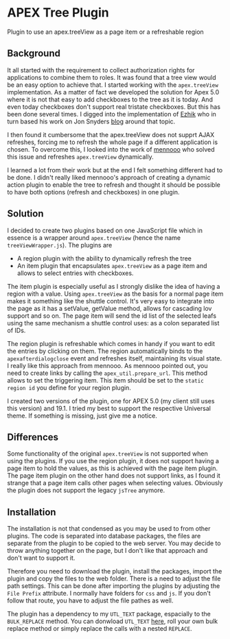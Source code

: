 # APEX Tree Plugin
 Plugin to use an apex.treeView as a page item or a refreshable region

## Background

It all started with the requirement to collect authorization rights for applications to combine them to roles. It was found that a tree view would be an easy option to achieve that. I started working with the `apex.treeView` implementation. As a matter of fact we developed the solution for Apex 5.0 where it is not that easy to add checkboxes to the tree as it is today. And even today checkboxes don't support real tristate checkboxes. But this has been done several times. I digged into the implementation of [Ezhik](https://ezhikorn.wordpress.com/2017/10/18/apex-5-treeview-true-checkbox/) who in turn based his work on Jon Snyders [blog](http://hardlikesoftware.com/weblog/2017/04/12/add-checkbox-selection-to-apex-tree-region/) around that topic.

I then found it cumbersome that the apex.treeView does not supprt AJAX refreshes, forcing me to refresh the whole page if a different application is chosen. To overcome this, I looked into the work of [mennooo](https://github.com/mennooo/orclapex-treeview-refresh) who solved this issue and refreshes `apex.treeView` dynamically.

I learned a lot from their work but at the end I felt something different had to be done. I didn't really liked mennooo's approach of creating a dynamic action plugin to enable the tree to refresh and thought it should be possible to have both options (refresh and checkboxes) in one plugin.

## Solution
I decided to create two plugins based on one JavaScript file which in essence is a wrapper around `apex.treeView` (hence the name `treeViewWrapper.js`). The plugins are

* A region plugin with the ability to dynamically refresh the tree
* An item plugin that encapsulates `apex.treeView` as a page item and allows to select entries with checkboxes.

The item plugin is especially useful as I strongly dislike the idea of having a region with a value. Using `apex.treeView` as the basis for a normal page item makes it something like the shuttle control. It's very easy to integrate into the page as it has a setValue, getValue method, allows for cascading lov support and so on. The page item will send the id list of the selected leafs using the same mechanism a shuttle control uses: as a colon separated list of IDs.

The region plugin is refreshable which comes in handy if you want to edit the entries by clicking on them. The region automatically binds to the `apexafterdialogclose` event and refreshes itself, maintaining its visual state. I really like this approach from mennooo. As mennooo pointed out, you need to create links by calling the `apex_util.prepare_url`. This method allows to set the triggering item. This item should be set to the `static region id` you define for your region plugin.

I created two versions of the plugin, one for APEX 5.0 (my client still uses this version) and 19.1. I tried my best to support the respective Universal theme. If something is missing, just give me a notice.

## Differences

Some functionality of the original `apex.treeView` is not supported when using the plugins. If you use the region plugin, it does not support having a page item to hold the values, as this is achieved with the page item plugin. The page item plugin on the other hand does not support links, as I found it strange that a page item calls other pages when selecting values. Obviously the plugin does not support the legacy `jsTree` anymore.

## Installation
The installation is not that condensed as you may be used to from other plugins. The code is separated into database packages, the files are separate from the plugin to be copied to the web server. You may decide to throw anything together on the page, but I don't like that approach and don't want to support it.

Therefore you need to download the plugin, install the packages, import the plugin and copy the files to the web folder. There is a need to adjust the file path settings. This can be done after importing the plugins by adjusting the `File Prefix` attribute. I normally have folders for `css` and `js`. If you don't follow that route, you have to adjust the file pathes as well.

The plugin has a dependency to my `UTL_TEXT` package, espacially to the `BULK_REPLACE` method. You can donwload `UTL_TEXT` [here](https://github.com/j-sieben/UTL_TEXT), roll your own bulk replace method or simply replace the calls with a nested `REPLACE`.
